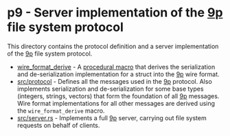 # p9 - Server implementation of the [9p] file system protocol

This directory contains the protocol definition and a server implementation of
the [9p] file system protocol.

*   [wire_format_derive] - A [procedural macro] that derives the serialization
    and de-serialization implementation for a struct into the [9p] wire
    format.
*   [src/protocol] - Defines all the messages used in the [9p] protocol.  Also
    implements serialization and de-serialization for some base types
    (integers, strings, vectors) that form the foundation of all [9p]
    messages.  Wire format implementations for all other messages are derived
    using the `wire_format_derive` macro.
*   [src/server.rs] - Implements a full [9p] server, carrying out file system
    requests on behalf of clients.

[9p]: http://man.cat-v.org/plan_9/5/intro
[procedural macro]: https://doc.rust-lang.org/proc_macro/index.html
[src/protocol]: src/protocol/
[src/server.rs]: src/server.rs
[wire_format_derive]: wire_format_derive/
